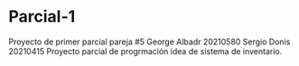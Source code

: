 # Parcial-1
Proyecto de primer parcial pareja #5 George Albadr 20210580 Sergio Donis 20210415
Proyecto parcial de progrmación idea de sistema de inventario.
